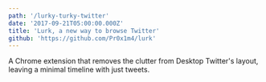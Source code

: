 ```yaml
---
path: '/lurky-turky-twitter'
date: '2017-09-21T05:00:00.000Z'
title: 'Lurk, a new way to browse Twitter'
github: 'https://github.com/Pr0x1m4/lurk'
---
```


A Chrome extension that removes the clutter from Desktop Twitter's layout, leaving a minimal timeline with just tweets.
